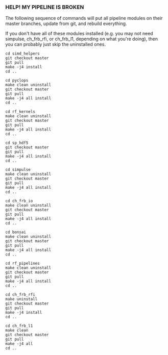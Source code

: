### HELP!  MY PIPELINE IS BROKEN

The following sequence of commands will put all pipeline modules on their master branches,
update from git, and rebuild everything.

If you don't have all of these modules installed (e.g. you may not need simpulse, ch_frb_rfi, or ch_frb_l1,
depending on what you're doing), then you can probably just skip the uninstalled ones.
```
cd simd_helpers
git checkout master
git pull
make -j4 install
cd ..

cd pyclops
make clean uninstall
git checkout master
git pull
make -j4 all install
cd ..

cd rf_kernels
make clean uninstall
git checkout master
git pull
make -j4 all install
cd ..

cd sp_hdf5
git checkout master
git pull
make -j4 all install
cd ..

cd simpulse
make clean uninstall
git checkout master
git pull
make -j4 all install
cd ..

cd ch_frb_io
make clean uninstall
git checkout master
git pull
make -j4 all install
cd ..

cd bonsai
make clean uninstall
git checkout master
git pull
make -j4 all install
cd ..

cd rf_pipelines
make clean uninstall
git checkout master
git pull
make -j4 all install
cd ..

cd ch_frb_rfi
make uninstall
git checkout master
git pull
make -j4 install
cd ..

cd ch_frb_l1
make clean
git checkout master
git pull
make -j4 all
cd ..
```
